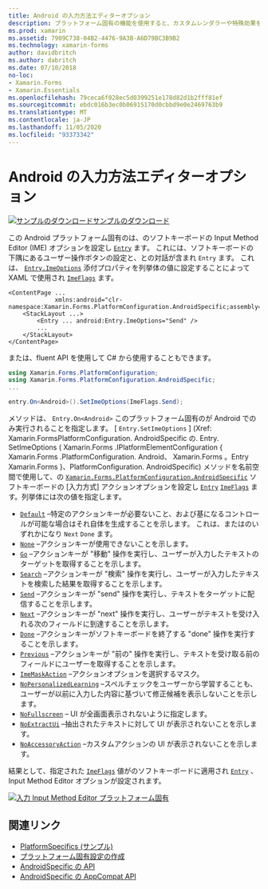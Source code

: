```yaml
---
title: Android の入力方法エディターオプション
description: プラットフォーム固有の機能を使用すると、カスタムレンダラーや特殊効果を実装することなく、特定のプラットフォームでのみ使用できる機能を使用できます。 この記事では、エントリのソフトキーボードの Input Method Editor オプションを設定する Android プラットフォーム固有のを使用する方法について説明します。
ms.prod: xamarin
ms.assetid: 7909C738-04B2-4476-9A3B-A6D79BC3B9B2
ms.technology: xamarin-forms
author: davidbritch
ms.author: dabritch
ms.date: 07/10/2018
no-loc:
- Xamarin.Forms
- Xamarin.Essentials
ms.openlocfilehash: 79ceca6f028ec5d0399251e178d82d1b2fff81ef
ms.sourcegitcommit: ebdc016b3ec0b06915170d0cbbd9e0e2469763b9
ms.translationtype: MT
ms.contentlocale: ja-JP
ms.lasthandoff: 11/05/2020
ms.locfileid: "93373342"
---
```

# <a name="entry-input-method-editor-options-on-android"></a>Android の入力方法エディターオプション

[![サンプルのダウンロード](~/media/shared/download.png)サンプルのダウンロード](/samples/xamarin/xamarin-forms-samples/userinterface-platformspecifics)

この Android プラットフォーム固有のは、のソフトキーボードの Input Method Editor (IME) オプションを設定し [`Entry`](xref:Xamarin.Forms.Entry) ます。 これには、ソフトキーボードの下隅にあるユーザー操作ボタンの設定と、との対話が含まれ `Entry` ます。 これは、 [`Entry.ImeOptions`](xref:Xamarin.Forms.PlatformConfiguration.AndroidSpecific.Entry.ImeOptionsProperty) 添付プロパティを列挙体の値に設定することによって XAML で使用され [`ImeFlags`](xref:Xamarin.Forms.PlatformConfiguration.AndroidSpecific.ImeFlags) ます。

```xaml
<ContentPage ...
             xmlns:android="clr-namespace:Xamarin.Forms.PlatformConfiguration.AndroidSpecific;assembly=Xamarin.Forms.Core">
    <StackLayout ...>
        <Entry ... android:Entry.ImeOptions="Send" />
        ...
    </StackLayout>
</ContentPage>
```

または、fluent API を使用して C# から使用することもできます。

```csharp
using Xamarin.Forms.PlatformConfiguration;
using Xamarin.Forms.PlatformConfiguration.AndroidSpecific;
...

entry.On<Android>().SetImeOptions(ImeFlags.Send);
```

メソッドは、 `Entry.On<Android>` このプラットフォーム固有のが Android でのみ実行されることを指定します。 [ `Entry.SetImeOptions` ] (Xref: Xamarin.FormsPlatformConfiguration. AndroidSpecific の. Entry. SetImeOptions ( Xamarin.Forms .IPlatformElementConfiguration { Xamarin.Forms .PlatformConfiguration. Android、 Xamarin.Forms 。Entry Xamarin.Forms }、PlatformConfiguration. AndroidSpecific) メソッドを名前空間で使用して、の [`Xamarin.Forms.PlatformConfiguration.AndroidSpecific`](xref:Xamarin.Forms.PlatformConfiguration.AndroidSpecific) ソフトキーボードの [入力方式] アクションオプションを設定し [`Entry`](xref:Xamarin.Forms.Entry) [`ImeFlags`](xref:Xamarin.Forms.PlatformConfiguration.AndroidSpecific.ImeFlags) ます。列挙体には次の値を指定します。

- [`Default`](xref:Xamarin.Forms.PlatformConfiguration.AndroidSpecific.ImeFlags.Default) –特定のアクションキーが必要ないこと、および基になるコントロールが可能な場合はそれ自体を生成することを示します。 これは、またはのいずれかになり `Next` `Done` ます。
- [`None`](xref:Xamarin.Forms.PlatformConfiguration.AndroidSpecific.ImeFlags.None) –アクションキーが使用できないことを示します。
- [`Go`](xref:Xamarin.Forms.PlatformConfiguration.AndroidSpecific.ImeFlags.Go) –アクションキーが "移動" 操作を実行し、ユーザーが入力したテキストのターゲットを取得することを示します。
- [`Search`](xref:Xamarin.Forms.PlatformConfiguration.AndroidSpecific.ImeFlags.Search) –アクションキーが "検索" 操作を実行し、ユーザーが入力したテキストを検索した結果を取得することを示します。
- [`Send`](xref:Xamarin.Forms.PlatformConfiguration.AndroidSpecific.ImeFlags.Send) –アクションキーが "send" 操作を実行し、テキストをターゲットに配信することを示します。
- [`Next`](xref:Xamarin.Forms.PlatformConfiguration.AndroidSpecific.ImeFlags.Next) –アクションキーが "next" 操作を実行し、ユーザーがテキストを受け入れる次のフィールドに到達することを示します。
- [`Done`](xref:Xamarin.Forms.PlatformConfiguration.AndroidSpecific.ImeFlags.Done) –アクションキーがソフトキーボードを終了する "done" 操作を実行することを示します。
- [`Previous`](xref:Xamarin.Forms.PlatformConfiguration.AndroidSpecific.ImeFlags.Previous) –アクションキーが "前の" 操作を実行し、テキストを受け取る前のフィールドにユーザーを取得することを示します。
- [`ImeMaskAction`](xref:Xamarin.Forms.PlatformConfiguration.AndroidSpecific.ImeFlags.ImeMaskAction) –アクションオプションを選択するマスク。
- [`NoPersonalizedLearning`](xref:Xamarin.Forms.PlatformConfiguration.AndroidSpecific.ImeFlags.NoPersonalizedLearning) –スペルチェックをユーザーから学習することも、ユーザーが以前に入力した内容に基づいて修正候補を表示しないことを示します。
- [`NoFullscreen`](xref:Xamarin.Forms.PlatformConfiguration.AndroidSpecific.ImeFlags.NoFullscreen) – UI が全画面表示されないように指定します。
- [`NoExtractUi`](xref:Xamarin.Forms.PlatformConfiguration.AndroidSpecific.ImeFlags.NoExtractUi) –抽出されたテキストに対して UI が表示されないことを示します。
- [`NoAccessoryAction`](xref:Xamarin.Forms.PlatformConfiguration.AndroidSpecific.ImeFlags.NoAccessoryAction) –カスタムアクションの UI が表示されないことを示します。

結果として、指定された [`ImeFlags`](xref:Xamarin.Forms.PlatformConfiguration.AndroidSpecific.ImeFlags) 値がのソフトキーボードに適用され [`Entry`](xref:Xamarin.Forms.Entry) 、Input Method Editor オプションが設定されます。

[![入力 Input Method Editor プラットフォーム固有](entry-ime-options-images/entry-imeoptions.png "入力 Input Method Editor プラットフォーム固有")](entry-ime-options-images/entry-imeoptions-large.png#lightbox "入力 Input Method Editor プラットフォーム固有")

## <a name="related-links"></a>関連リンク

- [PlatformSpecifics (サンプル)](/samples/xamarin/xamarin-forms-samples/userinterface-platformspecifics)
- [プラットフォーム固有設定の作成](~/xamarin-forms/platform/platform-specifics/index.md#creating-platform-specifics)
- [AndroidSpecific の API](xref:Xamarin.Forms.PlatformConfiguration.AndroidSpecific)
- [AndroidSpecific の AppCompat API](xref:Xamarin.Forms.PlatformConfiguration.AndroidSpecific.AppCompat)